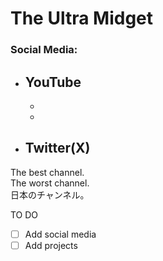 # The Ultra Midget
### Social Media:
- YouTube<br/>
  -
  -
  -
- Twitter(X)<br/>
  -

The best channel.<br/>The worst channel.<br/>日本のチャンネル。<br/>

TO DO
- [ ] Add social media
- [ ] Add projects

